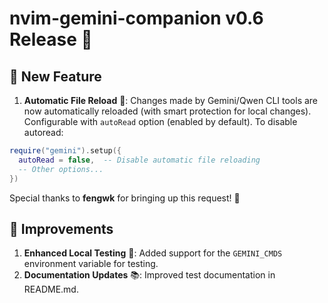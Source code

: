 # nvim-gemini-companion v0.6 Release 🚀

## 🌟 New Feature

1. **Automatic File Reload** 💾: Changes made by Gemini/Qwen CLI tools are now automatically reloaded (with smart protection for local changes). Configurable with `autoRead` option (enabled by default).
To disable autoread:
```lua
require("gemini").setup({
  autoRead = false,  -- Disable automatic file reloading
  -- Other options...
})
```

Special thanks to **fengwk** for bringing up this request! 🙏

## 🔧 Improvements

1. **Enhanced Local Testing** 🧪: Added support for the `GEMINI_CMDS` environment variable for testing.
2. **Documentation Updates** 📚: Improved test documentation in README.md.
